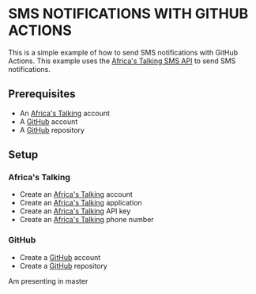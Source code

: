 # SMS NOTIFICATIONS WITH GITHUB ACTIONS

This is a simple example of how to send SMS notifications with GitHub Actions. This example uses the [Africa's Talking SMS API](https://africastalking.com/sms) to send SMS notifications.

## Prerequisites

- An [Africa's Talking](https://africastalking.com) account
- A [GitHub](https://github.com) account
- A [GitHub](https://github.com) repository

## Setup

### Africa's Talking

- Create an [Africa's Talking](https://africastalking.com) account
- Create an [Africa's Talking](https://africastalking.com) application
- Create an [Africa's Talking](https://africastalking.com) API key
- Create an [Africa's Talking](https://africastalking.com) phone number

### GitHub

- Create a [GitHub](https://github.com) account
- Create a [GitHub](https://github.com) repository

Am presenting in master